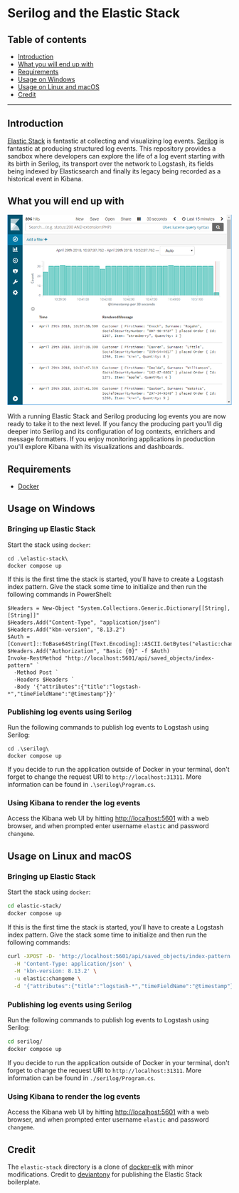 # Serilog and the Elastic Stack

## Table of contents

- [Introduction](#introduction)
- [What you will end up with](#what-you-will-end-up-with)
- [Requirements](#requirements)
- [Usage on Windows](#usage-on-windows)
- [Usage on Linux and macOS](#usage-on-linux-and-macos)
- [Credit](#credit)

---

## Introduction

[Elastic Stack](https://www.elastic.co/products) is fantastic at collecting and visualizing log events. [Serilog](https://serilog.net/) is fantastic at producing structured log events. This repository provides a sandbox where developers can explore the life of a log event starting with its birth in Serilog, its transport over the network to Logstash, its fields being indexed by Elasticsearch and finally its legacy being recorded as a historical event in Kibana.

## What you will end up with

![alt text](./doc/resources/kibana.png "Kibana rendering log events")

With a running Elastic Stack and Serilog producing log events you are now ready to take it to the next level. If you fancy the producing part you'll dig deeper into Serilog and its configuration of log contexts, enrichers and message formatters. If you enjoy monitoring applications in production you'll explore Kibana with its visualizations and dashboards.

## Requirements

- [Docker](https://www.docker.com/community-edition#/download)

## Usage on Windows

### Bringing up Elastic Stack

Start the stack using `docker`:

```posh
cd .\elastic-stack\
docker compose up
```

If this is the first time the stack is started, you'll have to create a Logstash index pattern. Give the stack some time to initialize and then run the following commands in PowerShell:

```posh
$Headers = New-Object "System.Collections.Generic.Dictionary[[String],[String]]"
$Headers.Add("Content-Type", "application/json")
$Headers.Add("kbn-version", "8.13.2")
$Auth = [Convert]::ToBase64String([Text.Encoding]::ASCII.GetBytes("elastic:changeme"))
$Headers.Add("Authorization", "Basic {0}" -f $Auth)
Invoke-RestMethod "http://localhost:5601/api/saved_objects/index-pattern" `
  -Method Post `
  -Headers $Headers `
  -Body '{"attributes":{"title":"logstash-*","timeFieldName":"@timestamp"}}'
```

### Publishing log events using Serilog

Run the following commands to publish log events to Logstash using Serilog:

```posh
cd .\serilog\
docker compose up
```

If you decide to run the application outside of Docker in your terminal, don't forget to change the request URI to `http://localhost:31311`. More information can be found in `.\serilog\Program.cs`.

### Using Kibana to render the log events

Access the Kibana web UI by hitting [http://localhost:5601](http://localhost:5601) with a web browser, and when prompted enter username `elastic` and password `changeme`.

## Usage on Linux and macOS

### Bringing up Elastic Stack

Start the stack using `docker`:

```sh
cd elastic-stack/
docker compose up
```

If this is the first time the stack is started, you'll have to create a Logstash index pattern. Give the stack some time to initialize and then run the following commands:

```sh
curl -XPOST -D- 'http://localhost:5601/api/saved_objects/index-pattern' \
  -H 'Content-Type: application/json' \
  -H 'kbn-version: 8.13.2' \
  -u elastic:changeme \
  -d '{"attributes":{"title":"logstash-*","timeFieldName":"@timestamp"}}'
```

### Publishing log events using Serilog

Run the following commands to publish log events to Logstash using Serilog:

```sh
cd serilog/
docker compose up
```

If you decide to run the application outside of Docker in your terminal, don't forget to change the request URI to `http://localhost:31311`. More information can be found in `./serilog/Program.cs`.

### Using Kibana to render the log events

Access the Kibana web UI by hitting [http://localhost:5601](http://localhost:5601) with a web browser, and when prompted enter username `elastic` and password `changeme`.

## Credit

The `elastic-stack` directory is a clone of [docker-elk](https://github.com/deviantony/docker-elk) with minor modifications. Credit to [deviantony](https://github.com/deviantony) for publishing the Elastic Stack boilerplate.
